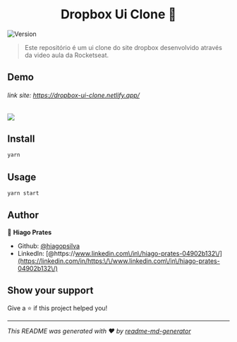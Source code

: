 <h1 align="center">Dropbox Ui Clone 👋</h1>
<p>
  <img alt="Version" src="https://img.shields.io/badge/version-0.1.0-blue.svg?cacheSeconds=2592000" />
</p>

> Este repositório é um ui clone do site dropbox desenvolvido através da video aula da Rocketseat.

## Demo
###### link site: https://dropbox-ui-clone.netlify.app/

<img src="https://user-images.githubusercontent.com/47197695/90208415-2ce63d80-ddbf-11ea-9345-4a0202e2b044.png" />



## Install

```sh
yarn
```

## Usage

```sh
yarn start
```

## Author

👤 **Hiago Prates**

* Github: [@hiagopsilva](https://github.com/hiagopsilva)
* LinkedIn: [@https:\/\/www.linkedin.com\/in\/hiago-prates-04902b132\/](https://linkedin.com/in/https:\/\/www.linkedin.com\/in\/hiago-prates-04902b132\/)

## Show your support

Give a ⭐️ if this project helped you!

***
_This README was generated with ❤️ by [readme-md-generator](https://github.com/kefranabg/readme-md-generator)_
